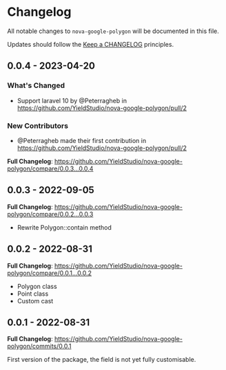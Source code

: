 # Changelog

All notable changes to `nova-google-polygon` will be documented in this file.

Updates should follow the [Keep a CHANGELOG](http://keepachangelog.com/) principles.

## 0.0.4 - 2023-04-20

### What's Changed

- Support laravel 10 by @Peterragheb in https://github.com/YieldStudio/nova-google-polygon/pull/2

### New Contributors

- @Peterragheb made their first contribution in https://github.com/YieldStudio/nova-google-polygon/pull/2

**Full Changelog**: https://github.com/YieldStudio/nova-google-polygon/compare/0.0.3...0.0.4

## 0.0.3 - 2022-09-05

**Full Changelog**: https://github.com/YieldStudio/nova-google-polygon/compare/0.0.2...0.0.3

- Rewrite Polygon::contain method

## 0.0.2 - 2022-08-31

**Full Changelog**: https://github.com/YieldStudio/nova-google-polygon/compare/0.0.1...0.0.2

- Polygon class
- Point class
- Custom cast

## 0.0.1 - 2022-08-31

**Full Changelog**: https://github.com/YieldStudio/nova-google-polygon/commits/0.0.1

First version of the package, the field is not yet fully customisable.

